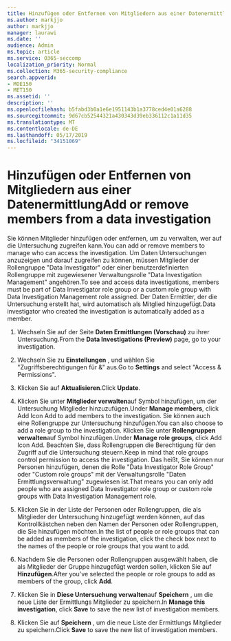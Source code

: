 ```yaml
---
title: Hinzufügen oder Entfernen von Mitgliedern aus einer Datenermittlung
ms.author: markjjo
author: markjjo
manager: laurawi
ms.date: ''
audience: Admin
ms.topic: article
ms.service: O365-seccomp
localization_priority: Normal
ms.collection: M365-security-compliance
search.appverid:
- MOE150
- MET150
ms.assetid: ''
description: ''
ms.openlocfilehash: b5fabd3b0a1e6e1951143b1a3778ced4e01a6288
ms.sourcegitcommit: 9d67cb52544321a430343d39eb336112c1a11d35
ms.translationtype: MT
ms.contentlocale: de-DE
ms.lasthandoff: 05/17/2019
ms.locfileid: "34151069"
---
```

# <a name="add-or-remove-members-from-a-data-investigation"></a><span data-ttu-id="432e9-102">Hinzufügen oder Entfernen von Mitgliedern aus einer Datenermittlung</span><span class="sxs-lookup"><span data-stu-id="432e9-102">Add or remove members from a data investigation</span></span>

<span data-ttu-id="432e9-103">Sie können Mitglieder hinzufügen oder entfernen, um zu verwalten, wer auf die Untersuchung zugreifen kann.</span><span class="sxs-lookup"><span data-stu-id="432e9-103">You can add or remove members to manage who can access the investigation.</span></span> <span data-ttu-id="432e9-104">Um Daten Untersuchungen anzuzeigen und darauf zugreifen zu können, müssen Mitglieder der Rollengruppe "Data Investigator" oder einer benutzerdefinierten Rollengruppe mit zugewiesener Verwaltungsrolle "Data Investigation Management" angehören.</span><span class="sxs-lookup"><span data-stu-id="432e9-104">To see and access data investigations, members must be part of Data Investigator role group or a custom role group with Data Investigation Management role assigned.</span></span> <span data-ttu-id="432e9-105">Der Daten Ermittler, der die Untersuchung erstellt hat, wird automatisch als Mitglied hinzugefügt.</span><span class="sxs-lookup"><span data-stu-id="432e9-105">Data investigator who created the investigation is automatically added as a member.</span></span>

1. <span data-ttu-id="432e9-106">Wechseln Sie auf der Seite **Daten Ermittlungen (Vorschau)** zu ihrer Untersuchung.</span><span class="sxs-lookup"><span data-stu-id="432e9-106">From the **Data Investigations (Preview)** page, go to your investigation.</span></span>

2. <span data-ttu-id="432e9-107">Wechseln Sie zu **Einstellungen** , und wählen Sie "Zugriffsberechtigungen für &" aus.</span><span class="sxs-lookup"><span data-stu-id="432e9-107">Go to **Settings** and select "Access & Permissions".</span></span>
 
3. <span data-ttu-id="432e9-108">Klicken Sie auf **Aktualisieren**.</span><span class="sxs-lookup"><span data-stu-id="432e9-108">Click **Update**.</span></span>
 
4. <span data-ttu-id="432e9-109">Klicken Sie unter **Mitglieder verwalten**auf Symbol hinzufügen, um der Untersuchung Mitglieder hinzuzufügen.</span><span class="sxs-lookup"><span data-stu-id="432e9-109">Under **Manage members**, click Add Icon Add to add members to the investigation.</span></span> <span data-ttu-id="432e9-110">Sie können auch eine Rollengruppe zur Untersuchung hinzufügen.</span><span class="sxs-lookup"><span data-stu-id="432e9-110">You can also choose to add a role group to the investigation.</span></span> <span data-ttu-id="432e9-111">Klicken Sie unter **Rollengruppen verwalten**auf Symbol hinzufügen.</span><span class="sxs-lookup"><span data-stu-id="432e9-111">Under **Manage role groups**, click Add Icon Add.</span></span> 
     <span data-ttu-id="432e9-112">Beachten Sie, dass Rollengruppen die Berechtigung für den Zugriff auf die Untersuchung steuern.</span><span class="sxs-lookup"><span data-stu-id="432e9-112">Keep in mind that role groups control permission to access the investigation.</span></span> <span data-ttu-id="432e9-113">Das heißt, Sie können nur Personen hinzufügen, denen die Rolle "Data Investigator Role Group" oder "Custom role groups" mit der Verwaltungsrolle "Daten Ermittlungsverwaltung" zugewiesen ist.</span><span class="sxs-lookup"><span data-stu-id="432e9-113">That means you can only add people who are assigned Data Investigator role group or custom role groups with Data Investigation Management role.</span></span>
 
5. <span data-ttu-id="432e9-114">Klicken Sie in der Liste der Personen oder Rollengruppen, die als Mitglieder der Untersuchung hinzugefügt werden können, auf das Kontrollkästchen neben den Namen der Personen oder Rollengruppen, die Sie hinzufügen möchten.</span><span class="sxs-lookup"><span data-stu-id="432e9-114">In the list of people or role groups that can be added as members of the investigation, click the check box next to the names of the people or role groups that you want to add.</span></span>

6. <span data-ttu-id="432e9-115">Nachdem Sie die Personen oder Rollengruppen ausgewählt haben, die als Mitglieder der Gruppe hinzugefügt werden sollen, klicken Sie auf **Hinzufügen**.</span><span class="sxs-lookup"><span data-stu-id="432e9-115">After you've selected the people or role groups to add as members of the group, click **Add**.</span></span>

7. <span data-ttu-id="432e9-116">Klicken Sie in **Diese Untersuchung verwalten**auf **Speichern** , um die neue Liste der Ermittlungs Mitglieder zu speichern.</span><span class="sxs-lookup"><span data-stu-id="432e9-116">In **Manage this investigation**, click **Save** to save the new list of investigation members.</span></span>

8. <span data-ttu-id="432e9-117">Klicken Sie auf **Speichern** , um die neue Liste der Ermittlungs Mitglieder zu speichern.</span><span class="sxs-lookup"><span data-stu-id="432e9-117">Click **Save** to save the new list of investigation members.</span></span>
